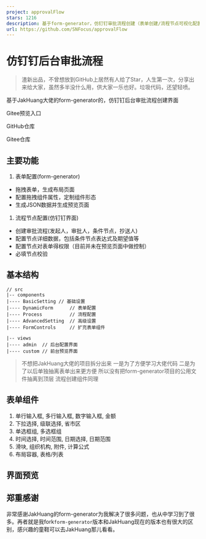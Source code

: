 ```yaml
---
project: approvalFlow
stars: 1216
description: 基于form-generator，仿钉钉审批流程创建（表单创建/流程节点可视化配置/必填条件及校验）
url: https://github.com/SNFocus/approvalFlow
---
```


仿钉钉后台审批流程
=========

> 渣新出品，不曾想放到GitHub上居然有人给了Star，人生第一次，分享出来给大家，虽然多半没什么用，供大家一乐也好。垃圾代码，还望轻喷。

基于JakHuang大佬的form-generator的，仿钉钉后台审批流程创建界面

Gitee预览入口

GitHub仓库

Gitee仓库

主要功能
----

1.  表单配置(form-generator)

-   拖拽表单，生成布局页面
-   配置拖拽组件属性，定制组件形态
-   生成JSON数据并生成预览页面

1.  流程节点配置(仿钉钉界面)

-   创建审批流程(发起人，审批人，条件节点，抄送人)
-   配置节点详细数据，包括条件节点表达式及期望值等
-   配置节点对表单得权限（目前并未在预览页面中做控制）
-   必填节点校验

基本结构
----

```
// src
|-- components
|---- BasicSetting // 基础设置
|---- DynamicForm      // 表单配置
|---- Process          // 流程配置
|---- AdvancedSetting  // 高级设置
|---- FormControls     // 扩充表单组件

|-- views
|---- admin  // 后台配置界面
|---- custom // 前台预览界面
```

> 不想把JakHuang大佬的项目拆分出来 一是为了方便学习大佬代码 二是为了以后单独抽离表单出来更方便 所以没有把form-generator项目的公用文件抽离到顶层 流程创建组件同理

表单组件
----

1.  单行输入框, 多行输入框, 数字输入框, 金额
2.  下拉选择, 级联选择, 省市区
3.  单选框组, 多选框组
4.  时间选择, 时间范围, 日期选择, 日期范围
5.  滑块, 组织机构, 附件, 计算公式
6.  布局容器, 表格/列表

界面预览
----

郑重感谢
----

非常感谢JakHuang的form-generator为我解决了很多问题，也从中学习到了很多。再者就是我fork`form-generator`版本和JakHuang现在的版本也有很大的区别，感兴趣的童鞋可以去JakHuang那儿看看。
